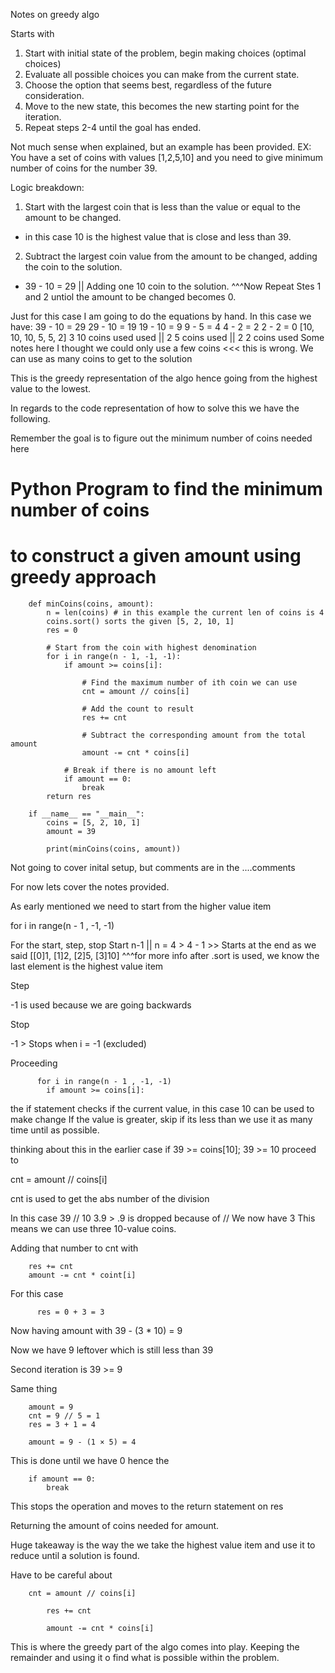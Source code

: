 Notes on greedy algo

Starts with 
1. Start with initial state of the problem, begin making choices (optimal choices)
2. Evaluate all possible choices you can make from the current state. 
3. Choose the option that seems best, regardless of the future consideration.
4. Move to the new state, this becomes the new starting point for the iteration.
5. Repeat steps 2-4 until the goal has ended.

Not much sense when explained, but an example has been provided. 
EX:
You have a set of coins with values [1,2,5,10] and you need to give minimum number of coins for the number 39.

Logic breakdown:
1. Start with the largest coin that is less than the value or equal to the amount to be changed. 
- in this case 10 is the highest value that is close and less than 39.
2. Subtract the largest coin value from the amount to be changed, adding the coin to the solution.
- 39 - 10 = 29 || Adding one 10 coin to the solution.
^^^Now Repeat Stes 1 and 2 untiol the amount to be changed becomes 0.

Just for this case I am going to do the equations by hand.
In this case we have:
39 - 10 = 29 
29 - 10 = 19
19 - 10 = 9
9 - 5 = 4
4 - 2 = 2 
2 - 2 = 0
[10, 10, 10, 5, 5, 2]
3 10 coins used used || 2 5 coins used || 2 2 coins used
Some notes here
I thought we could only use a few coins <<< this is wrong. 
We can use as many coins to get to the solution

This is the greedy representation of the algo hence going from the highest value to the lowest.

In regards to the code representation of how to solve this we have the following. 



$$$$ Remember the goal is to figure out the minimum number of coins needed here $$$$


# Python Program to find the minimum number of coins
# to construct a given amount using greedy approach

        def minCoins(coins, amount):
            n = len(coins) # in this example the current len of coins is 4
            coins.sort() sorts the given [5, 2, 10, 1]
            res = 0
        
            # Start from the coin with highest denomination
            for i in range(n - 1, -1, -1):
                if amount >= coins[i]:
                  
                    # Find the maximum number of ith coin we can use
                    cnt = amount // coins[i]
        
                    # Add the count to result
                    res += cnt
        
                    # Subtract the corresponding amount from the total amount
                    amount -= cnt * coins[i]
        
                # Break if there is no amount left
                if amount == 0:
                    break
            return res
        
        if __name__ == "__main__":
            coins = [5, 2, 10, 1]
            amount = 39
        
            print(minCoins(coins, amount))

Not going to cover inital setup, but comments are in the ....comments

For now lets cover the notes provided.

As early mentioned we need to start from the higher value item

for i in range(n - 1 , -1, -1)

For the start, step, stop
Start
n-1 || n = 4 > 4 - 1 >> Starts at the end as we said [[0]1, [1]2, [2]5, [3]10]
^^^for more info after .sort is used, we know the last element is the highest value item

Step

-1 is used because we are going backwards

Stop

-1 > Stops when i = -1 (excluded)




Proceeding


          for i in range(n - 1 , -1, -1)
            if amount >= coins[i]:

the if statement checks if the current value, in this case 10 can be used to make change
If the value is greater, skip
if its less than we use it as many time until as possible.

thinking about this in the earlier case
if 39 >= coins[10];
39 >= 10 
proceed to

cnt = amount // coins[i]

cnt is used to get the abs number of the division 

In this case 39 // 10 
3.9 > .9 is dropped because of // 
We now have 3 
This means we can use three 10-value coins.


Adding that number to cnt with 

		res += cnt  
		amount -= cnt * coint[i]
For this case 
          
          
          
          res = 0 + 3 = 3

Now having amount with 39 - (3 * 10) = 9

Now we have 9 leftover which is still less than 39

Second iteration is 39 >= 9 

Same thing 
        
        amount = 9
        cnt = 9 // 5 = 1
        res = 3 + 1 = 4
        
        amount = 9 - (1 × 5) = 4


This is done until we have 0 hence the

        if amount == 0:
            break 

This stops the operation and moves to the return statement on res

Returning the amount of coins needed for amount. 


Huge takeaway is the way the we take the highest value item and use it to reduce until a solution is found.

Have to be careful about 

	    cnt = amount // coins[i]

            res += cnt

            amount -= cnt * coins[i]


This is where the greedy part of the algo comes into play. Keeping the remainder and using it o find what is possible within 
the problem. 
